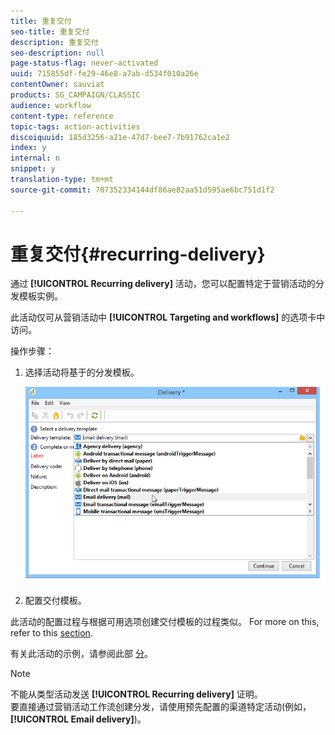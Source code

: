 ```yaml
---
title: 重复交付
seo-title: 重复交付
description: 重复交付
seo-description: null
page-status-flag: never-activated
uuid: 715855df-fe29-46e8-a7ab-d534f010a26e
contentOwner: sauviat
products: SG_CAMPAIGN/CLASSIC
audience: workflow
content-type: reference
topic-tags: action-activities
discoiquuid: 185d3256-a21e-47d7-bee7-7b91762ca1e2
index: y
internal: n
snippet: y
translation-type: tm+mt
source-git-commit: 707352334144df86ae82aa51d595ae6bc751d1f2

---
```



# 重复交付{#recurring-delivery}

通过 **[!UICONTROL Recurring delivery]** 活动，您可以配置特定于营销活动的分发模板实例。

此活动仅可从营销活动中 **[!UICONTROL Targeting and workflows]** 的选项卡中访问。

操作步骤：

1. 选择活动将基于的分发模板。

   ![](assets/recurring_delivery_001.png)

1. 配置交付模板。

此活动的配置过程与根据可用选项创建交付模板的过程类似。 For more on this, refer to this [section](../../delivery/using/about-templates.md).

有关此活动的示例，请参阅此部 [分](../../workflow/using/sending-a-birthday-email.md#creating-a-recurring-delivery-in-a-targeting-workflow)。

>[!NOTE]
>
>不能从类型活动发送 **[!UICONTROL Recurring delivery]** 证明。\
>要直接通过营销活动工作流创建分发，请使用预先配置的渠道特定活动(例如， **[!UICONTROL Email delivery]**)。

